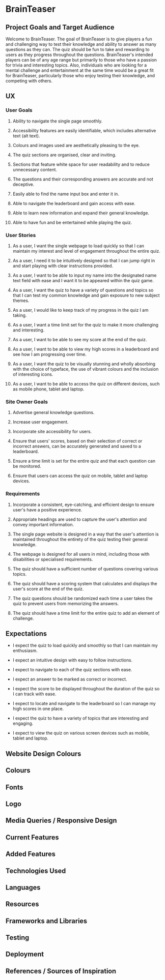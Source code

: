 # BrainTeaser

## Project Goals and Target Audience

Welcome to BrainTeaser. The goal of BrainTeaser is to give players a fun and challenging way to test their knowledge and ability to answer as many questions as they can. The quiz should be fun to take and rewarding to users as they progress throughout the questions. BrainTeaser's intended players can be of any age range but primarily to those who have a passion for trivia and interesting topics. Also, individuals who are looking for a mental challenge and entertainment at the same time would be a great fit for BrainTeaser, particularly those who enjoy testing their knowledge, and competing with others. 

## UX

### User Goals

1) Ability to navigate the single page smoothly.

2) Accessibility features are easily identifiable, which includes alternative text (alt text).

3) Colours and images used are aesthetically pleasing to the eye.

4) The quiz sections are organised, clear and inviting.

5) Sections that feature white space for user readability and to reduce unnecessary content.

6) The questions and their corresponding answers are accurate and not deceptive.

7) Easily able to find the name input box and enter it in.

8) Able to navigate the leaderboard and gain access with ease.

9) Able to learn new information and expand their general knowledge.

10) Able to have fun and be entertained while playing the quiz.

### User Stories

1) As a user, I want the single webpage to load quickly so that I can maintain my interest and level of engagement throughout the entire quiz.

2) As a user, I need it to be intuitively designed so that I can jump right in and start playing with clear instructions provided.

3) As a user, I want to be able to input my name into the designated name text field with ease and I want it to be appeared within the quiz game.

4) As a user, I want the quiz to have a variety of questions and topics so that I can test my common knowledge and gain exposure to new subject themes.

5) As a user, I would like to keep track of my progress in the quiz I am taking.

6) As a user, I want a time limit set for the quiz to make it more challenging and interesting.

7) As a user, I want to be able to see my score at the end of the quiz.

8) As a user, I want to be able to view my high scores in a leaderboard and see how I am progressing over time.

9) As a user, I want the quiz to be visually stunning and wholly absorbing with the choice of typeface, the use of vibrant colours and the inclusion of interesting icons.

10) As a user, I want to be able to access the quiz on different devices, such as mobile phone, tablet and laptop.

### Site Owner Goals

1) Advertise general knowledge questions.

2) Increase user engagement.

3) Incorporate site accessibility for users.

4) Ensure that users' scores, based on their selection of correct or incorrect answers, can be accurately generated and saved to a leaderboard.

5) Ensure a time limit is set for the entire quiz and that each question can be monitored.

6) Ensure that users can access the quiz on mobile, tablet and laptop devices.

### Requirements 

1) Incorporate a consistent, eye-catching, and efficient design to ensure user's have a positive experience.

2) Appropriate headings are used to capture the user's attention and convey important information.

3) The single page website is designed in a way that the user's attention is maintained throughout the entirety of the quiz testing their general knowledge.

4) The webpage is designed for all users in mind, including those with disabilities or specialised requirements.

5) The quiz should have a sufficient number of questions covering various topics.
 
6) The quiz should have a scoring system that calculates and displays the user's score at the end of the quiz.

7) The quiz questions should be randomized each time a user takes the quiz to prevent users from memorizing the answers.

8) The quiz should have a time limit for the entire quiz to add an element of challenge.

## Expectations

* I expect the quiz to load quickly and smoothly so that I can maintain my enthusiasm.

* I expect an intuitive design with easy to follow instructions.

* I expect to navigate to each of the quiz sections with ease.

* I expect an answer to be marked as correct or incorrect.

* I expect the score to be displayed throughout the duration of the quiz so I can track with ease.

* I expect to locate and navigate to the leaderboard so I can manage my high scores in one place.

* I expect the quiz to have a variety of topics that are interesting and engaging.

* I expect to view the quiz on various screen devices such as mobile, tablet and laptop.


## Website Design Colours

## Colours

## Fonts

## Logo

## Media Queries / Responsive Design

## Current Features

## Added Features 

## Technologies Used 

## Languages

## Resources 

## Frameworks and Libraries 

## Testing

## Deployment 

## References / Sources of Inspiration

